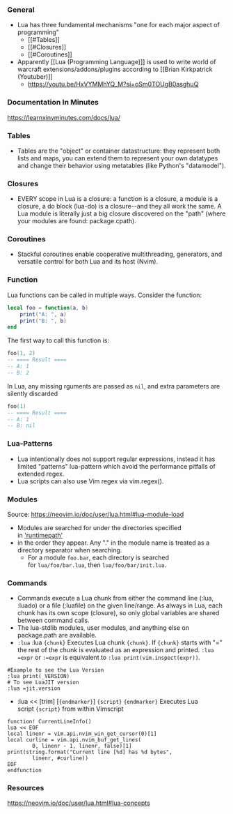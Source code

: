 ### General
- Lua has three fundamental mechanisms "one for each major aspect of programming"
	- [[#Tables]]
	- [[#Closures]]
	- [[#Coroutines]]
- Apparently [[Lua (Programming Language)]] is used to write world of warcraft extensions/addons/plugins according to [[Brian Kirkpatrick (Youtuber)]]
	- https://youtu.be/HxVYMMhYQ_M?si=oSm0TOUgB0asghuQ
### Documentation In Minutes
https://learnxinyminutes.com/docs/lua/




### Tables
- Tables are the "object" or container datastructure: they represent both lists and maps, you can extend them to represent your own datatypes and change their behavior using metatables (like Python's "datamodel").

### Closures
- EVERY scope in Lua is a closure: a function is a closure, a module is a closure, a do block (lua-do) is a closure--and they all work the same. A Lua module is literally just a big closure discovered on the "path" (where your modules are found: package.cpath).


### Coroutines
- Stackful coroutines enable cooperative multithreading, generators, and versatile control for both Lua and its host (Nvim).


### Function
Lua functions can be called in multiple ways. Consider the function:
```lua
local foo = function(a, b)
    print("A: ", a)
    print("B: ", b)
end
```
The first way to call this function is:
```lua
foo(1, 2)
-- ==== Result ====
-- A: 1
-- B: 2
```
In Lua, any missing rguments are passed as `nil`, and extra parameters are silently discarded
```lua
foo(1)
-- ==== Result ====
-- A: 1
-- B: nil
```

### Lua-Patterns
- Lua intentionally does not support regular expressions, instead it has limited "patterns" lua-pattern which avoid the performance pitfalls of extended regex.
- Lua scripts can also use Vim regex via vim.regex().

### Modules
Source: https://neovim.io/doc/user/lua.html#lua-module-load
- Modules are searched for under the directories specified in ['runtimepath'](https://neovim.io/doc/user/options.html#'runtimepath')
- in the order they appear. Any "." in the module name is treated as a directory separator when searching. 
	- For a module `foo.bar`, each directory is searched for `lua/foo/bar.lua`, then `lua/foo/bar/init.lua`.



### Commands
- Commands execute a Lua chunk from either the command line (:lua, :luado) or a file (:luafile) on the given line/range. As always in Lua, each chunk has its own scope (closure), so only global variables are shared between command calls. 
- The lua-stdlib modules, user modules, and anything else on package.path are available.
- `:lua` :lua `{chunk}` Executes Lua chunk `{chunk}`. If `{chunk}` starts with "=" the rest of the chunk is evaluated as an expression and printed. `:lua =expr` or `:=expr` is equivalent to `:lua print(vim.inspect(expr))`.
```vim
#Example to see the Lua Version
:lua print(_VERSION)
# To see LuaJIT version
:lua =jit.version
```

- :lua << \[trim\] \[`{endmarker}`\] `{script}` `{endmarker}` Executes Lua script `{script}` from within Vimscript
```vim
function! CurrentLineInfo()
lua << EOF
local linenr = vim.api.nvim_win_get_cursor(0)[1]
local curline = vim.api.nvim_buf_get_lines(
        0, linenr - 1, linenr, false)[1]
print(string.format("Current line [%d] has %d bytes",
        linenr, #curline))
EOF
endfunction
```




### Resources
https://neovim.io/doc/user/lua.html#lua-concepts